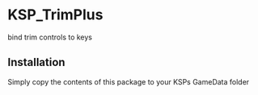 # KSP_TrimPlus
bind trim controls to keys

## Installation

Simply copy the contents of this package to your KSPs GameData folder